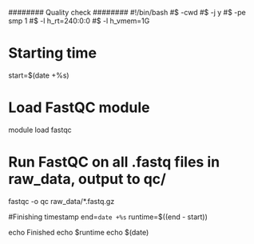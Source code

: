 ######## Quality check ########
#!/bin/bash
#$ -cwd
#$ -j y
#$ -pe smp 1
#$ -l h_rt=240:0:0
#$ -l h_vmem=1G

# Starting time
start=$(date +%s)

# Load FastQC module
module load fastqc

# Run FastQC on all .fastq files in raw_data, output to qc/
fastqc -o qc raw_data/*.fastq.gz

#Finishing timestamp
end=`date +%s`
runtime=$((end - start))

echo Finished
echo $runtime
echo $(date)

